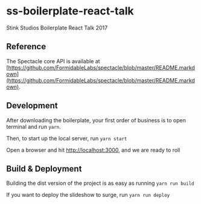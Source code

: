 # ss-boilerplate-react-talk
Stink Studios Boilerplate React Talk 2017

## Reference

The Spectacle core API is available at [https://github.com/FormidableLabs/spectacle/blob/master/README.markdown](https://github.com/FormidableLabs/spectacle/blob/master/README.markdown).

## Development

After downloading the boilerplate, your first order of business is to open terminal and run `yarn`.

Then, to start up the local server, run `yarn start`

Open a browser and hit [http://localhost:3000](http://localhost:3000), and we are ready to roll

## Build & Deployment

Building the dist version of the project is as easy as running `yarn run build`

If you want to deploy the slideshow to surge, run `yarn run deploy`
